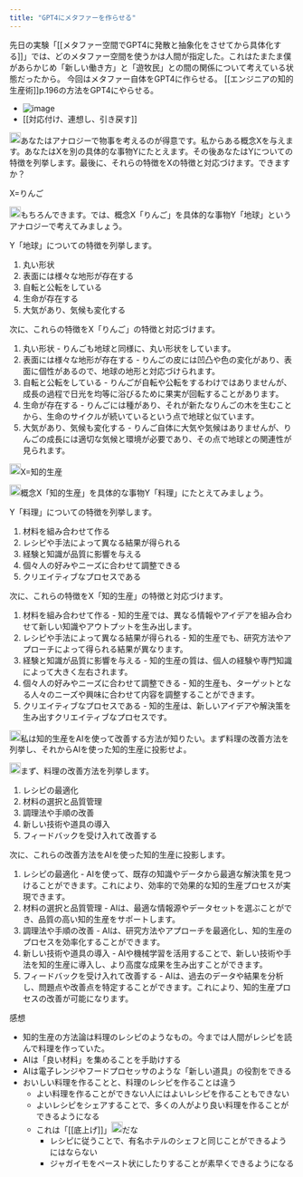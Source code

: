 ```yaml
---
title: "GPT4にメタファーを作らせる"
---
```


先日の実験「[[メタファー空間でGPT4に発散と抽象化をさせてから具体化する]]」では、どのメタファー空間を使うかは人間が指定した。これはたまたま僕があらかじめ「新しい働き方」と「遊牧民」との間の関係について考えている状態だったから。
今回はメタファー自体をGPT4に作らせる。
[[エンジニアの知的生産術]]p.196の方法をGPT4にやらせる。
- ![image](https://gyazo.com/28863b337cf8a2f348fc7b89592c56c5/thumb/1000)
- [[対応付け、連想し、引き戻す]]

<img src='https://scrapbox.io/api/pages/nishio/nishio/icon' alt='nishio.icon' height="19.5"/>あなたはアナロジーで物事を考えるのが得意です。私からある概念Xを与えます。あなたはXを別の具体的な事物Yにたとえます。その後あなたはYについての特徴を列挙します。最後に、それらの特徴をXの特徴と対応づけます。できますか？

X=りんご

<img src='https://scrapbox.io/api/pages/nishio/GPT-4/icon' alt='GPT-4.icon' height="19.5"/>もちろんできます。では、概念X「りんご」を具体的な事物Y「地球」というアナロジーで考えてみましょう。

Y「地球」についての特徴を列挙します。
1. 丸い形状
2. 表面には様々な地形が存在する
3. 自転と公転をしている
4. 生命が存在する
5. 大気があり、気候も変化する

次に、これらの特徴をX「りんご」の特徴と対応づけます。
1. 丸い形状 - りんごも地球と同様に、丸い形状をしています。
2. 表面には様々な地形が存在する - りんごの皮には凹凸や色の変化があり、表面に個性があるので、地球の地形と対応づけられます。
3. 自転と公転をしている - りんごが自転や公転をするわけではありませんが、成長の過程で日光を均等に浴びるために果実が回転することがあります。
4. 生命が存在する - りんごには種があり、それが新たなりんごの木を生むことから、生命のサイクルが続いているという点で地球と似ています。
5. 大気があり、気候も変化する - りんご自体に大気や気候はありませんが、りんごの成長には適切な気候と環境が必要であり、その点で地球との関連性が見られます。

<img src='https://scrapbox.io/api/pages/nishio/nishio/icon' alt='nishio.icon' height="19.5"/>X=知的生産

<img src='https://scrapbox.io/api/pages/nishio/GPT-4/icon' alt='GPT-4.icon' height="19.5"/>概念X「知的生産」を具体的な事物Y「料理」にたとえてみましょう。

Y「料理」についての特徴を列挙します。
1. 材料を組み合わせて作る
2. レシピや手法によって異なる結果が得られる
3. 経験と知識が品質に影響を与える
4. 個々人の好みやニーズに合わせて調整できる
5. クリエイティブなプロセスである

次に、これらの特徴をX「知的生産」の特徴と対応づけます。
1. 材料を組み合わせて作る - 知的生産では、異なる情報やアイデアを組み合わせて新しい知識やアウトプットを生み出します。
2. レシピや手法によって異なる結果が得られる - 知的生産でも、研究方法やアプローチによって得られる結果が異なります。
3. 経験と知識が品質に影響を与える - 知的生産の質は、個人の経験や専門知識によって大きく左右されます。
4. 個々人の好みやニーズに合わせて調整できる - 知的生産も、ターゲットとなる人々のニーズや興味に合わせて内容を調整することができます。
5. クリエイティブなプロセスである - 知的生産は、新しいアイデアや解決策を生み出すクリエイティブなプロセスです。

<img src='https://scrapbox.io/api/pages/nishio/nishio/icon' alt='nishio.icon' height="19.5"/>私は知的生産をAIを使って改善する方法が知りたい。まず料理の改善方法を列挙し、それからAIを使った知的生産に投影せよ。

<img src='https://scrapbox.io/api/pages/nishio/GPT-4/icon' alt='GPT-4.icon' height="19.5"/>まず、料理の改善方法を列挙します。
1. レシピの最適化
2. 材料の選択と品質管理
3. 調理法や手順の改善
4. 新しい技術や道具の導入
5. フィードバックを受け入れて改善する

次に、これらの改善方法をAIを使った知的生産に投影します。
1. レシピの最適化 - AIを使って、既存の知識やデータから最適な解決策を見つけることができます。これにより、効率的で効果的な知的生産プロセスが実現できます。
2. 材料の選択と品質管理 - AIは、最適な情報源やデータセットを選ぶことができ、品質の高い知的生産をサポートします。
3. 調理法や手順の改善 - AIは、研究方法やアプローチを最適化し、知的生産のプロセスを効率化することができます。
4. 新しい技術や道具の導入 - AIや機械学習を活用することで、新しい技術や手法を知的生産に導入し、より高度な成果を生み出すことができます。
5. フィードバックを受け入れて改善する - AIは、過去のデータや結果を分析し、問題点や改善点を特定することができます。これにより、知的生産プロセスの改善が可能になります。


感想
- 知的生産の方法論は料理のレシピのようなもの。今までは人間がレシピを読んで料理を作っていた。
- AIは「良い材料」を集めることを手助けする
- AIは電子レンジやフードプロセッサのような「新しい道具」の役割をできる
- おいしい料理を作ることと、料理のレシピを作ることは違う
    - よい料理を作ることができない人にはよいレシピを作ることもできない
    - よいレシピをシェアすることで、多くの人がより良い料理を作ることができるようになる
    - これは「[[底上げ]]」<img src='https://scrapbox.io/api/pages/nishio/底上げ/icon' alt='底上げ.icon' height="19.5"/>だな
        - レシピに従うことで、有名ホテルのシェフと同じことができるようにはならない
        - ジャガイモをペースト状にしたりすることが素早くできるようになる
